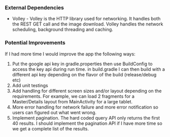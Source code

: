 ### External Dependencies

* Volley - Volley is the HTTP library used for networking. It handles both the REST GET call
and the image download. Volley handles the network scheduling, background threading
and caching. 

### Potential Improvements
If I had more time I would improve the app the following ways:
1. Put the google api key in gradle.properties then use BuildConfig to access the key api during run time.
in build.gradle I can then build with a different api key depending on the flavor of the build 
(release/debug etc)
2. Add unit testings
3. Add handling for different screen sizes and/or layout depending on the requirements. 
For example, we can load 2 fragments for a Master/Details layout from MainActivity for a large tablet.
3. More error handling for network failure and more error notification so users can figured out what
went wrong.
4. Implement pagination. The hard coded query API only returns the first 40 results. I should implement
the pagination API if I have more time so we get a complete list of the results.


